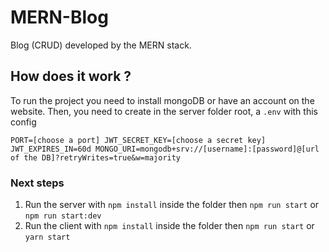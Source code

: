 # MERN-Blog

Blog (CRUD) developed by the MERN stack.

## How does it work ?

To run the project you need to install mongoDB or have an account on the website.
Then, you need to create in the server folder root, a `.env` with this config<br>

``
PORT=[choose a port]
JWT_SECRET_KEY=[choose a secret key]
JWT_EXPIRES_IN=60d
MONGO_URI=mongodb+srv://[username]:[password]@[url of the DB]?retryWrites=true&w=majority
``
### Next steps

1. Run the server with `npm install` inside the folder then `npm run start` or `npm run start:dev`
2. Run the client with `npm install` inside the folder then `npm run start` or `yarn start`

